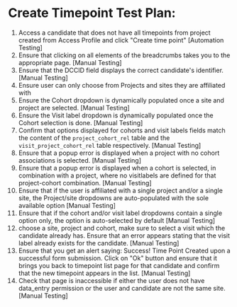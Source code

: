 # Create Timepoint Test Plan:

1. Access a candidate that does not have all timepoints from project created
from Access Profile and click "Create time point"
  [Automation Testing]
2. Ensure that clicking on all elements of the breadcrumbs takes you to the 
appropriate page.
  [Manual Testing]
3. Ensure that the DCCID field displays the correct candidate's identifier.
  [Manual Testing]
4. Ensure user can only choose from Projects and sites they are affiliated with
5. Ensure the Cohort dropdown is dynamically populated once a site and 
project are selected.
  [Manual Testing]
6. Ensure the Visit label dropdown is dynamically populated once the Cohort 
selection is done.
  [Manual Testing]
7. Confirm that options displayed for cohorts and visit labels fields match 
the content of the `project_cohort_rel` table and the 
`visit_project_cohort_rel` table respectively.
  [Manual Testing]
8. Ensure that a popup error is displayed when a project with no cohort 
associations is selected.
  [Manual Testing]
9. Ensure that a popup error is displayed when a cohort is selected, in 
combination with a project, where no visitlabels are defined for that 
project-cohort combination.
  [Manual Testing] 
10. Ensure that if the user is affiliated with a single project and/or a single 
site, the Project/site dropdowns are auto-populated with the sole available option
  [Manual Testing]  
11. Ensure that if the cohort and/or visit label dropdowns contain a single 
option only, the option is auto-selected by default
  [Manual Testing] 
12. choose a site, project and cohort, make sure to select a visit which the 
candidate already has. Ensure that an error appears stating that the 
visit label already exists for the candidate.
  [Manual Testing]
13. Ensure that you get an alert saying: Success! Time Point Created upon a 
successful form submission. Click on "Ok" button and ensure that it brings you back
to timepoint list page for that candidate and confirm that the new timepoint appears in the list.
  [Manual Testing]
14. Check that page is inaccessible if either the user does not have data_entry
permission or the user and candidate are not the same site.
  [Manual Testing]
